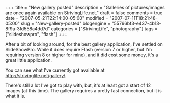 +++
title = "New gallery posted"
description = "Galleries of pictures/images are once again available on StrivingLife.net."
draft = false
comments = true
date = "2007-05-21T22:14:00-05:00"
modified = "2007-07-11T18:21:48-05:00"
slug = "New-gallery-posted"
blogengine = "55766bf3-e437-4b13-8f9a-3fd558a4dd7d"
categories = ["StrivingLife", "photography"]
tags = ["slideshowpro", "flash"]
+++

<p>
After a bit of looking around, for the best gallery application, I&#39;ve settled on SlideShowPro. While it does require Flash (version 7 or higher, but I&#39;m requiring version 8 or higher for mine), and it did cost some money, it&#39;s a great little application.<!--more-->
</p>
<p>
You can see what I&#39;ve currently got available at <a href="/gallery/">http://strivinglife.net/gallery/</a>.
</p>
<p>
There&#39;s still a lot I&#39;ve got to play with, but, it&#39;s at least got a start of 12 images (at this time). The gallery requires a pretty fast connection, but it is what it is.
</p>

